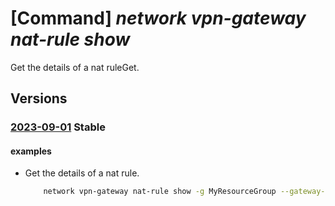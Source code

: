 # [Command] _network vpn-gateway nat-rule show_

Get the details of a nat ruleGet.

## Versions

### [2023-09-01](/Resources/mgmt-plane/L3N1YnNjcmlwdGlvbnMve30vcmVzb3VyY2Vncm91cHMve30vcHJvdmlkZXJzL21pY3Jvc29mdC5uZXR3b3JrL3ZwbmdhdGV3YXlzL3t9L25hdHJ1bGVzL3t9/2023-09-01.xml) **Stable**

<!-- mgmt-plane /subscriptions/{}/resourcegroups/{}/providers/microsoft.network/vpngateways/{}/natrules/{} 2023-09-01 -->

#### examples

- Get the details of a nat rule.
    ```bash
        network vpn-gateway nat-rule show -g MyResourceGroup --gateway-name MyVpnGateway --name MyNatRule
    ```
